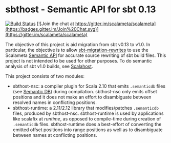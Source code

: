 # sbthost - Semantic API for sbt 0.13

[![Build Status](https://travis-ci.org/scalameta/sbthost.svg?branch=master)](https://travis-ci.org/scalameta/sbthost)
[![Join the chat at https://gitter.im/scalameta/scalameta](https://badges.gitter.im/Join%20Chat.svg)](https://gitter.im/scalameta/scalameta)

The objective of this project is aid migration from sbt v0.13 to v1.0.
In particular, the objective is to allow
[sbt-migration-rewrites](https://github.com/scalacenter/sbt-migration-rewrites)
to use the Scalameta [Semantic API](http://scalameta.org/tutorial/#SemanticAPI)
for accurate source rewriting of sbt build files.
This project is not intended to be used for other purposes.
To do semantic analysis of sbt v1.0 builds, see
[Scalahost](http://scalameta.org/tutorial/#Scalahost).

This project consists of two modules:

- sbthost-nsc: a compiler plugin for Scala 2.10 that emits `.semanticdb` files
  (see [Semantic DB](http://scalameta.org/tutorial/#SemanticDB)) during compilation.
  sbthost-nsc only emits offset positions and it does not make an effort to
  disambiguate between resolved names in conflicting positions.
- sbthost-runtime: a 2.11/2.12 library that modifies/patches `.semanticdb` files,
  produced by sbthost-nsc. sbthost-runtime is used by applications like
  scalafix at *runtime*, as opposed to compile-time during creation of
  `.semanticdb` files.  sbthost-runtime does a best-effort of converting the
  emitted offset positions into range positions as well as to disambiguate
  between names at conflicting positions.



